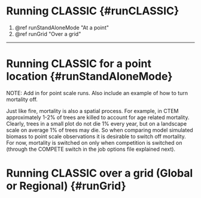 # Running CLASSIC {#runCLASSIC}

1. @ref runStandAloneMode "At a point"
2. @ref runGrid "Over a grid"


---


# Running CLASSIC for a point location {#runStandAloneMode}


NOTE: Add in for point scale runs. Also include an example of how to turn mortality off.

Just like fire, mortality is also a spatial process. For example, in CTEM approximately 1-2% of trees are killed to account for age related mortality. Clearly, trees in a small plot do not die 1% every year, but on a landscape scale on average 1% of trees may die. So when comparing model simulated biomass to point scale observations it is desirable to switch off mortality. For now, mortality is switched on only when competition is switched on (through the COMPETE switch in the job options file explained next).


# Running CLASSIC over a grid (Global or Regional) {#runGrid}
